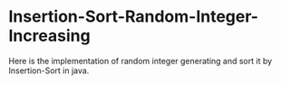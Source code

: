 # Insertion-Sort-Random-Integer-Increasing
Here is the implementation of random integer generating and sort it by Insertion-Sort in java.
